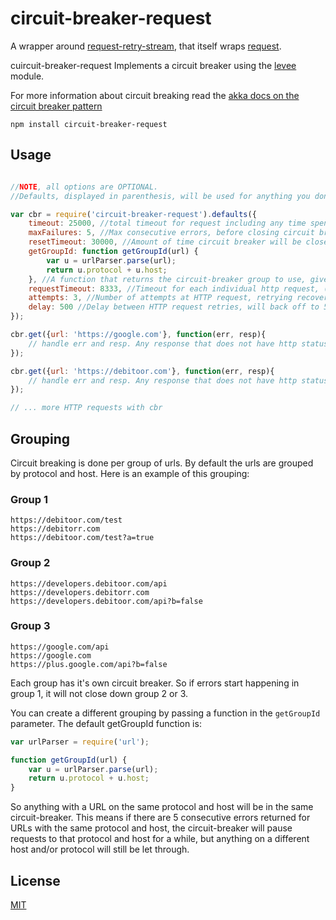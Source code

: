 # circuit-breaker-request

A wrapper around [request-retry-stream](https://github.com/debitoor/request-retry-stream#readme), that itself wraps
 [request](https://github.com/request/request#readme).

 cuircuit-breaker-request Implements a circuit breaker using the
 [levee](https://github.com/krakenjs/levee#readme) module.

 For more information about circuit breaking read the
 [akka docs on the circuit breaker pattern](http://doc.akka.io/docs/akka/snapshot/common/circuitbreaker.html)

	npm install circuit-breaker-request

## Usage

```javascript

//NOTE, all options are OPTIONAL.
//Defaults, displayed in parenthesis, will be used for anything you don't specify

var cbr = require('circuit-breaker-request').defaults({
	timeout: 25000, //total timeout for request including any time spend on retries (25000)
	maxFailures: 5, //Max consecutive errors, before closing circuit breaker (5)
	resetTimeout: 30000, //Amount of time circuit breaker will be closed on consecutive errors (30000)
	getGroupId: function getGroupId(url) {
    	var u = urlParser.parse(url);
        return u.protocol + u.host;
    }, //A function that returns the circuit-breaker group to use, given an URL. (default displayed)
	requestTimeout: 8333, //Timeout for each individual http request, (Math.floor(timeout/attempts))
	attempts: 3, //Number of attempts at HTTP request, retrying recoverable errors (3)
	delay: 500 //Delay between HTTP request retries, will back off to 500, 1000, 1500 (500)
});

cbr.get({url: 'https://google.com'}, function(err, resp){
	// handle err and resp. Any response that does not have http status code 2XX is an error here
});

cbr.get({url: 'https://debitoor.com'}, function(err, resp){
	// handle err and resp. Any response that does not have http status code 2XX is an error here
});

// ... more HTTP requests with cbr

```

## Grouping

Circuit breaking is done per group of urls. By default the urls are grouped by protocol and host.
Here is an example of this grouping:

### Group 1
	https://debitoor.com/test
	https://debitorr.com
	https://debitoor.com/test?a=true

### Group 2
	https://developers.debitoor.com/api
	https://developers.debitorr.com
	https://developers.debitoor.com/api?b=false

### Group 3
	https://google.com/api
	https://google.com
	https://plus.google.com/api?b=false

Each group has it's own circuit breaker. So if errors start happening in group 1, it will not close down group 2 or 3.

You can create a different grouping by passing a function in the `getGroupId` parameter. The default getGroupId function
is:

```js
var urlParser = require('url');

function getGroupId(url) {
    var u = urlParser.parse(url);
    return u.protocol + u.host;
}
```

So anything with a URL on the same protocol and host will be in the same circuit-breaker. This means if there are 5
consecutive errors returned for URLs with the same protocol and host, the circuit-breaker will pause requests to that
protocol and host for a while, but anything on a different host and/or protocol will still be let through.

## License

[MIT](http://opensource.org/licenses/MIT)

